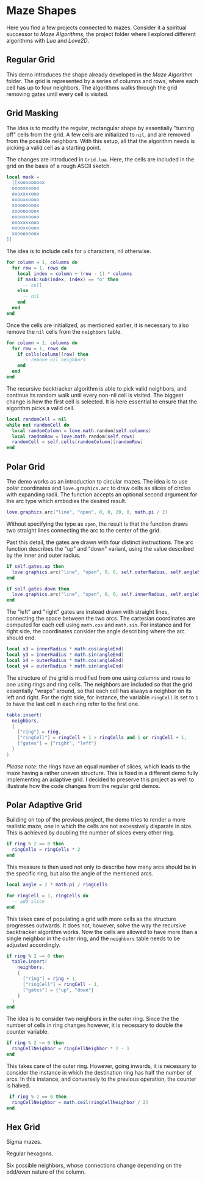 # Maze Shapes

Here you find a few projects connected to mazes. Consider it a spiritual successor to _Maze Algorithms_, the project folder where I explored different algorithms with _Lua_ and _Love2D_.

## Regular Grid

This demo introduces the shape already developed in the _Maze Algorithm_ folder. The grid is represented by a series of columns and rows, where each cell has up to four neighbors. The algorithms walks through the grid removing gates until every cell is visited.

## Grid Masking

The idea is to modify the regular, rectangular shape by essentially "turning off" cells from the grid. A few cells are initialized to `nil`, and are removed from the possible neighbors. With this setup, all that the algorithm needs is picking a valid cell as a starting point.

The changes are introduced in `Grid.lua`. Here, the cells are included in the grid on the basis of a rough ASCII sketch.

```lua
local mask =
  [[xoooooooox
  ooooxxoooo
  oooxxxxooo
  ooooxxoooo
  xoooooooox
  xoooooooox
  ooooxxoooo
  oooxxxxooo
  ooooxxoooo
  xoooooooox
]]
```

The idea is to include cells for `o` characters, nil otherwise.

```lua
for column = 1, columns do
  for row = 1, rows do
    local index = column + (row - 1) * columns
    if mask:sub(index, index) == "o" then
      -- cell
    else
      -- nil
    end
  end
end
```

Once the cells are initialized, as mentioned earlier, it is necessary to also remove the `nil` cells from the `neighbors` table.

```lua
for column = 1, columns do
  for row = 1, rows do
    if cells[column][row] then
      -- remove nil neighbors
    end
  end
end
```

The recursive backtracker algorithm is able to pick valid neighbors, and continue its random walk until every non-nil cell is visited. The biggest change is how the first cell is selected. It is here essential to ensure that the algorithm picks a valid cell.

```lua
local randomCell = nil
while not randomCell do
  local randomColumn = love.math.random(self.columns)
  local randomRow = love.math.random(self.rows)
  randomCell = self.cells[randomColumn][randomRow]
end
```

## Polar Grid

The demo works as an introduction to circular mazes. The idea is to use polar coordinates and `love.graphics.arc` to draw cells as slices of circles with expanding radii. The function accepts an optional second argument for the arc type which embodies the desired result.

```lua
love.graphics.arc("line", "open", 0, 0, 20, 0, math.pi / 2)
```

Without specifying the type as `open`, the result is that the function draws two straight lines connecting the arc to the center of the grid.

Past this detail, the gates are drawn with four distinct instructions. The arc function describes the "up" and "down" variant, using the value described by the inner and outer radius.

```lua
if self.gates.up then
  love.graphics.arc("line", "open", 0, 0, self.outerRadius, self.angleStart, self.angleEnd)
end

if self.gates.down then
  love.graphics.arc("line", "open", 0, 0, self.innerRadius, self.angleStart, self.angleEnd)
end
```

The "left" and "right" gates are instead drawn with straight lines, connecting the space between the two arcs. The cartesian coordinates are computed for each cell using `math.cos` and `math.sin`. For instance and for right side, the coordinates consider the angle describing where the arc should end.

```lua
local x3 = innerRadius * math.cos(angleEnd)
local y3 = innerRadius * math.sin(angleEnd)
local x4 = outerRadius * math.cos(angleEnd)
local y4 = outerRadius * math.sin(angleEnd)
```

The structure of the grid is modified from one using columns and rows to one using rings and ring cells. The neighbors are included so that the grid essentially "wraps" around, so that each cell has always a neighbor on its left and right. For the right side, for instance, the variable `ringCell` is set to `1` to have the last cell in each ring refer to the first one.

```lua
table.insert(
  neighbors,
  {
    ["ring"] = ring,
    ["ringCell"] = ringCell + 1 > ringCells and 1 or ringCell + 1,
    ["gates"] = {"right", "left"}
  }
)
```

_Please note_: the rings have an equal number of slices, which leads to the maze having a rather uneven structure. This is fixed in a different demo fully implementing an adaptive grid. I decided to preserve this project as well to illustrate how the code changes from the regular grid demos.

## Polar Adaptive Grid

Building on top of the previous project, the demo tries to render a more realistic maze, one in which the cells are not excessively disparate in size. This is achieved by doubling the number of slices every other ring.

```lua
if ring % 2 == 0 then
  ringCells = ringCells * 2
end
```

This measure is then used not only to describe how many arcs should be in the specific ring, but also the angle of the mentioned arcs.

```lua
local angle = 2 * math.pi / ringCells

for ringCell = 1, ringCells do
  -- add slice
end
```

This takes care of populating a grid with more cells as the structure progresses outwards. It does not, however, solve the way the recursive backtracker algorithm works. Now the cells are allowed to have more than a single neighbor in the outer ring, and the `neighbors` table needs to be adjusted accordingly.

```lua
if ring % 2 ~= 0 then
  table.insert(
    neighbors,
    {
      ["ring"] = ring + 1,
      ["ringCell"] = ringCell - 1,
      ["gates"] = {"up", "down"}
    }
  )
end
```

The idea is to consider two neighbors in the outer ring. Since the the number of cells in ring changes however, it is necessary to double the counter variable.

```lua
if ring % 2 ~= 0 then
  ringCellNeighbor = ringCellNeighbor * 2 - 1
end
```

This takes care of the outer ring. However, going inwards, it is necessary to consider the instance in which the destination ring has half the number of arcs. In this instance, and conversely to the previous operation, the counter is halved.

```lua
 if ring % 2 == 0 then
  ringCellNeighbor = math.ceil(ringCellNeighbor / 2)
end
```

## Hex Grid

Sigma mazes.

Regular hexagons.

Six possible neighbors, whose connections change depending on the odd/even nature of the column.
